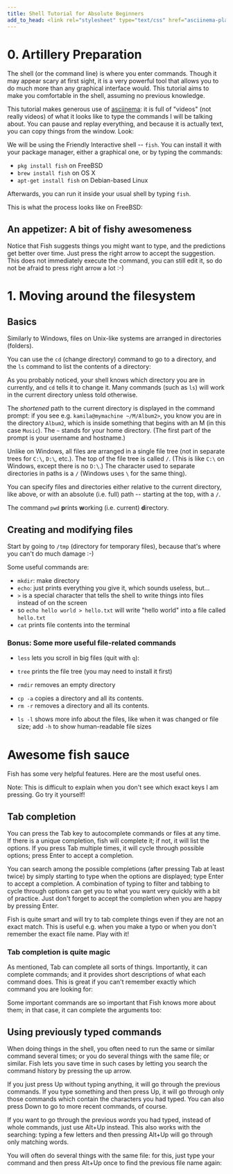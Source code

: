 ```yaml
---
title: Shell Tutorial for Absolute Beginners
add_to_head: <link rel="stylesheet" type="text/css" href="asciinema-player.css" />
---
```


# 0. Artillery Preparation

The shell (or the command line) is where you enter commands. Though it may appear scary at first sight, it is a very powerful tool that allows you to do much more than any graphical interface would. This tutorial aims to make you comfortable in the shell, assuming no previous knowledge.

This tutorial makes generous use of [asciinema](https://asciinema.org/): it is full of "videos" (not really videos) of what it looks like to type the commands I will be talking about. You can pause and replay everything, and because it is actually text, you can copy things from the window. Look:

<asciinema-player src="cast/asciinema-demo.cast" data-speed="2" ></asciinema-player>

We will be using the Friendly Interactive shell -- `fish`. You can install it with your package manager, either a graphical one, or by typing the commands:

* `pkg install fish` on FreeBSD
* `brew install fish` on OS X
* `apt-get install fish` on Debian-based Linux

Afterwards, you can run it inside your usual shell by typing `fish`.

This is what the process looks like on FreeBSD:

<asciinema-player src="cast/install-fish.cast" data-speed="2"></asciinema-player>

## An appetizer: A bit of fishy awesomeness

Notice that Fish suggests things you might want to type, and the predictions get better over time. Just press the right arrow to accept the suggestion. This does not immediately execute the command, you can still edit it, so do not be afraid to press right arrow a lot :-)

# 1. Moving around the filesystem

## Basics

Similarly to Windows, files on Unix-like systems are arranged in directories (folders). 

You can use the `cd` (change directory) command to go to a directory, and the `ls` command to list the contents of a directory:

<asciinema-player src="cast/cd-ls.cast" data-speed="2"></asciinema-player>

As you probably noticed, your shell knows which directory you are in currently, and `cd` tells it to change it. Many commands (such as `ls`) will work in the current directory unless told otherwise.

The *shortened* path to the current directory is displayed in the command prompt: if you see e.g. `kamila@mymachine ~/M/Album2>`, you know you are in the directory `Album2`, which is inside something that begins with an M (in this case `Music`). The `~` stands for your home directory. (The first part of the prompt is your username and hostname.)

Unlike on Windows, all files are arranged in a single file tree (not in separate trees for `C:\`, `D:\`, etc.).
The top of the file tree is called `/`. (This is like `C:\` on Windows, except there is no `D:\`.) The character used to separate directories in paths is a `/` (Windows uses `\` for the same thing).

You can specify files and directories either relative to the current directory, like above, or with an absolute (i.e. full) path -- starting at the top, with a `/`.

The command `pwd` **p**rints **w**orking (i.e. current) **d**irectory.

<asciinema-player src="cast/rel-and-abs-paths.cast" data-speed="2"></asciinema-player>

## Creating and modifying files

Start by going to `/tmp` (directory for temporary files), because that's where you can't do much damage :-)

Some useful commands are:

* `mkdir`: make directory
* `echo`: just prints everything you give it, which sounds useless, but...
* `>` is a special character that tells the shell to write things into files instead of on the screen
* so `echo hello world > hello.txt` will write "hello world" into a file called `hello.txt`
* `cat` prints file contents into the terminal

<asciinema-player src="cast/rel-and-abs-paths.cast" data-speed="2"></asciinema-player>

### Bonus: Some more useful file-related commands

* `less` lets you scroll in big files (quit with `q`):
<!--<asciinema-player src="cast/more-file-commands-less.cast" data-speed="2"></asciinema-player>-->
* `tree` prints the file tree (you may need to install it first)
<!--<asciinema-player src="cast/more-file-commands-tree.cast" data-speed="2"></asciinema-player>-->
* `rmdir` removes an empty directory
<!--<asciinema-player src="cast/more-file-commands-rmdir.cast" data-speed="2"></asciinema-player>-->
* `cp -a` copies a directory and all its contents.  
* `rm -r` removes a directory and all its contents.
<!--<asciinema-player src="cast/more-file-commands-cprm.cast" data-speed="2"></asciinema-player>-->
* `ls -l` shows more info about the files, like when it was changed or file size; add `-h` to show human-readable file sizes
<!--<asciinema-player src="cast/more-file-commands-ll.cast" data-speed="2"></asciinema-player>-->

# Awesome fish sauce

Fish has some very helpful features. Here are the most useful ones.

Note: This is difficult to explain when you don't see which exact keys I am pressing. Go try it yourself!

## Tab completion

You can press the Tab key to autocomplete commands or files at any time. If there is a unique completion, fish will complete it; if not, it will list the options. If you press Tab multiple times, it will cycle through possible options; press Enter to accept a completion. 

<asciinema-player src="cast/tab-completion-1.cast" data-speed="2"></asciinema-player>

You can search among the possible completions (after pressing Tab at least twice) by simply starting to type when the options are displayed; type Enter to accept a completion. A combination of typing to filter and tabbing to cycle through options can get you to what you want very quickly with a bit of practice. Just don't forget to accept the completion when you are happy by pressing Enter.

<asciinema-player src="cast/tab-completion-search.cast" data-speed="2"></asciinema-player>

Fish is quite smart and will try to tab complete things even if they are not an exact match. This is useful e.g. when you make a typo or when you don't remember the exact file name. Play with it!

### Tab completion is quite magic

As mentioned, Tab can complete all sorts of things. Importantly, it can complete commands; and it provides short descriptions of what each command does. This is great if you can't remember exactly which command you are looking for:
<asciinema-player src="cast/tab-completion-commands.cast" data-speed="2"></asciinema-player>

Some important commands are so important that Fish knows more about them; in that case, it can complete the arguments too:
<asciinema-player src="cast/tab-completion-commands-args.cast" data-speed="2"></asciinema-player>

## Using previously typed commands

When doing things in the shell, you often need to run the same or similar command several times; or you do several things with the same file; or similar. Fish lets you save time in such cases by letting you search the command history by pressing the up arrow.

If you just press Up without typing anything, it will go through the previous commands. If you type something and then press Up, it will go through only those commands which contain the characters you had typed. You can also press Down to go to more recent commands, of course.

<asciinema-player src="cast/history.cast" data-speed="2"></asciinema-player>

If you want to go through the previous *words* you had typed, instead of whole commands, just use Alt+Up instead. This also works with the searching: typing a few letters and then pressing Alt+Up will go through only matching words.

<asciinema-player src="cast/history-alt-1.cast" data-speed="2"></asciinema-player>

You will often do several things with the same file: for this, just type your command and then press Alt+Up once to find the previous file name again:

<asciinema-player src="cast/history-alt-2.cast" data-speed="2"></asciinema-player>

<!--
# TODO things

 You can also set it as your default shell for your user (but NOT for root) with `chsh -s fish` (on less smart systems, you may need to tell it something like `/usr/bin/fish`).
 -->

<script src="asciinema-player.js"></script>
